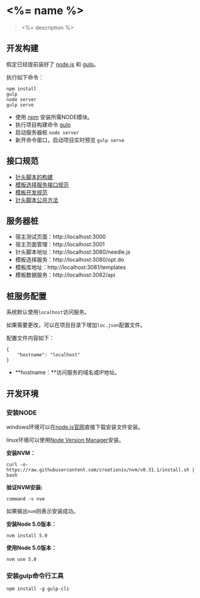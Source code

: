 # <%= name %> #

> <%= description %>

## 开发构建 ##

假定已经提前装好了 [node.js](https://nodejs.org/) 和 [gulp](http://gulpjs.com/)。

执行如下命令：

	npm install
	gulp
	node server
	gulp serve

- 使用 [npm](https://www.npmjs.com/) 安装所需NODE模块。
- 执行项目构建命令 [gulp](http://gulpjs.com/)
- 启动服务器桩 `node server`
- 新开命令窗口，启动项目实时预览 `gulp serve`

## 接口规范 ##

- [针头脚本的构建](./doc/needle.md)
- [模板选择服务接口规范](./doc/opt.md)
- [模板开发规范](./doc/template.md)
- [针头脚本公共方法](./doc/advanced.md)

## 服务器桩 ##

- 宿主测试页面：http://localhost:3000
- 宿主页面管理：http://localhost:3001
- 针头脚本地址：http://localhost:3080/needle.js
- 模板选择服务：http://localhost:3080/opt.do
- 模板库地址：http://localhost:3081/templates
- 模板数据服务：http://localhost:3082/api

## 桩服务配置 ##

系统默认使用`localhost`访问服务。

如果需要更改，可以在项目目录下增加`loc.json`配置文件。

配置文件内容如下：

    {
        "hostname": "localhost"
    }

- **hostname：**访问服务的域名或IP地址。

## 开发环境 ##

### 安装NODE ###

windows环境可以在[node.js官网](https://nodejs.org/)直接下载安装文件安装。

linux环境可以使用[Node Version Manager](https://github.com/creationix/nvm)安装。

**安装NVM：**

    curl -o- https://raw.githubusercontent.com/creationix/nvm/v0.31.1/install.sh | bash

**验证NVM安装:**

    command -v nvm

如果输出`nvm`则表示安装成功。

**安装Node 5.0版本：**

    nvm install 5.0

**使用Node 5.0版本：**

    nvm use 5.0

### 安装gulp命令行工具 ###

    npm install -g gulp-cli
